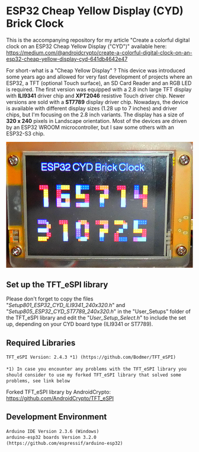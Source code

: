 # ESP32 Cheap Yellow Display (CYD) Brick Clock

This is the accompanying repository for my article "Create a colorful digital clock on an ESP32 Cheap Yellow Display ("CYD")" available here: https://medium.com/@androidcrypto/create-a-colorful-digital-clock-on-an-esp32-cheap-yellow-display-cyd-641db4642e47

For short - what is a "Cheap Yellow Display" ? This device was introduced some years ago and allowed for very fast development of projects where an ESP32, a TFT (optional Touch surface), an SD Card Reader and an RGB LED is required. The first version was equipped with a 2.8 inch large TFT display with **ILI9341** driver chip and **XPT2046** resistive Touch driver chip. Newer versions are sold with a **ST7789** display driver chip. Nowadays, the device is available with different display sizes (1.28 up to 7 inches) and driver chips, but I'm focusing on the 2.8 inch variants. The display has a size of **320 x 240** pixels in Landscape orientation. Most of the devices are driven by an ESP32 WROOM microcontroller, but I saw some others with an ESP32-S3 chip.

![Image 1](./images/esp32_cyd_brick_clock_v02_600w.png)

## Set up the TFT_eSPI library

Please don't forget to copy the files "*Setup801_ESP32_CYD_ILI9341_240x320.h*" and "*Setup805_ESP32_CYD_ST7789_240x320.h*" in the "User_Setups" folder of the TFT_eSPI library and edit the 
"*User_Setup_Select.h*" to include the set up, depending on your CYD board type (ILI9341 or ST7789).

## Required Libraries
````plaintext
TFT_eSPI Version: 2.4.3 *1) (https://github.com/Bodmer/TFT_eSPI)

*1) In case you encounter any problems with the TFT_eSPI library you should consider to use my forked TFT_eSPI library that solved some problems, see link below
````

Forked TFT_eSPI library by AndroidCrypto: https://github.com/AndroidCrypto/TFT_eSPI

## Development Environment
````plaintext
Arduino IDE Version 2.3.6 (Windows)
arduino-esp32 boards Version 3.2.0 (https://github.com/espressif/arduino-esp32)
````
